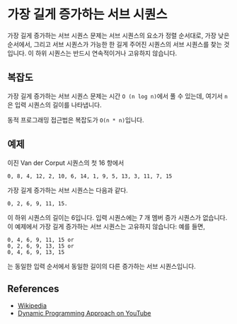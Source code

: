 # 가장 길게 증가하는 서브 시퀀스

가장 길게 증가하는 서브 시퀀스 문제는 서브 시퀀스의 요소가 정렬 순서대로, 가장 낮은 순서에서, 그리고 서브 시퀀스가 가능한 한 길게 주어진 시퀀스의 서브 시퀀스를 찾는 것입니다. 이 하위 시퀀스는 반드시 연속적이거나 고유하지 않습니다. 

## 복잡도

가장 길게 증가하는 서브 시퀀스 문제는 시간 `O (n log n)`에서 풀 수 있는데, 여기서 `n`은 입력 시퀀스의 길이를 나타냅니다.

동적 프로그래밍 접근법은 복잡도가 `O(n * n)`입니다.

## 예제

이진 Van der Corput 시퀀스의 첫 16 항에서

```
0, 8, 4, 12, 2, 10, 6, 14, 1, 9, 5, 13, 3, 11, 7, 15
```

가장 길게 증가하는 서브 시퀀스는 다음과 같다.

```
0, 2, 6, 9, 11, 15.
```

이 하위 시퀀스의 길이는 6입니다. 입력 시퀀스에는 7 개 멤버 증가 시퀀스가 없습니다. 이 예제에서 가장 길게 증가하는 서브 시퀀스는 고유하지 않습니다: 예를 들면,

```
0, 4, 6, 9, 11, 15 or
0, 2, 6, 9, 13, 15 or
0, 4, 6, 9, 13, 15
```

는 동일한 입력 순서에서 동일한 길이의 다른 증가하는 서브 시퀀스입니다.

## References

- [Wikipedia](https://en.wikipedia.org/wiki/Longest_increasing_subsequence)
- [Dynamic Programming Approach on YouTube](https://www.youtube.com/watch?v=CE2b_-XfVDk&list=PLLXdhg_r2hKA7DPDsunoDZ-Z769jWn4R8)
